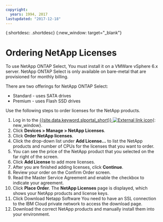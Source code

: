 ```yaml
---
copyright:
  years: 1994, 2017
lastupdated: "2017-12-18"
---
```


{:shortdesc: .shortdesc}
{:new_window: target="_blank"}

# Ordering NetApp Licenses

To use NetApp ONTAP Select, You must install it on a VMWare vSphere 6.x server.
NetApp ONTAP Select is only available on bare-metal that are provisioned for monthly billing.

There are two offerings for NetApp ONTAP Select:
* Standard - uses SATA drives
* Premium - uses Flash SSD drives

Use the following steps to order licenses for the NetApp products.
1. Log in to the [{{site.data.keyword.slportal_short}} ![External link icon](../../icons/launch-glyph.svg "External link icon")](https://control.softlayer.com/){: new_window}.
2. Click **Devices > Manage > NetApp Licenses**.
3. Click **Order NetApp licenses**.
4. Click the drop-down list under **Add License...** to list the NetApp products and number of CPUs for the licenses that you want to order.
5. You can see the price of the NetApp product that you selected on the far right of the screen.
6. Click **Add License** to add more licenses.
7. After you are finished adding licenses, click **Continue**.
8. Review your order on the Confirm Order screen.
9. Read the Master Service Agreement and enable the checkbox to indicate your agreement.
10. Click **Place Order**. The **NetApp Licenses** page is displayed, which shows your NetApp products and license keys.
7. Click Download Netapp Software You need to have an SSL connection to the IBM Cloud private network to access the download page.
8. Download the correct NetApp products and manually install them into your environment.
